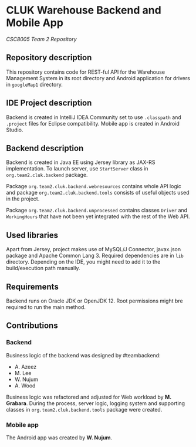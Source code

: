 # CLUK Warehouse Backend and Mobile App
*CSC8005 Team 2 Repository*
## Repository description
This repository contains code for REST-ful API for the
Warehouse Management System in its root directory and 
Android application for drivers in `googleMap1` directory.
## IDE Project description
Backend is created in IntelliJ IDEA Community set to use
`.classpath` and `.project` files for Eclipse compatibility. 
Mobile app is created in Android Studio.
## Backend description
Backend is created in Java EE using Jersey library as JAX-RS
implementation. To launch server, use `StartServer` class 
in `org.team2.cluk.backend` package.
 
Package `org.team2.cluk.backend.webresources` contains
whole API logic and package `org.team2.cluk.backend.tools`
consists of useful objects used in the project.

Package `org.team2.cluk.backend.unprocessed` contains classes 
`Driver` and `WorkingHours` that have not been yet integrated
with the rest of the Web API.
## Used libraries
Apart from Jersey, project makes use of MySQL/J Connector,
javax.json package and Apache Common Lang 3. Required dependencies 
are in `lib` directory. Depending on the IDE, you might need to 
add it to the build/execution path manually.

## Requirements
Backend runs on Oracle JDK or OpenJDK 12. Root permissions 
might bre required to run the main method.

## Contributions
### Backend
Business logic of the backend was designed by #teambackend:
* A. Azeez
* M. Lee
* W. Nujum
* A. Wood

Business logic was refactored and adjusted for Web workload by 
**M. Grabara**. During the process, server logic, logging 
system and supporting classes in `org.team2.cluk.backend.tools` 
package were created.
### Mobile app
The Android app was created by **W. Nujum**.
